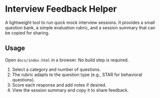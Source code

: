 # Interview Feedback Helper

A lightweight tool to run quick mock interview sessions. It provides a small question bank, a simple evaluation rubric, and a session summary that can be copied for sharing.

## Usage

Open `docs/index.html` in a browser. No build step is required.

1. Select a category and number of questions.
2. The rubric adapts to the question type (e.g., STAR for behavioral questions).
3. Score each response and add notes if desired.
4. View the session summary and copy it to share feedback.
